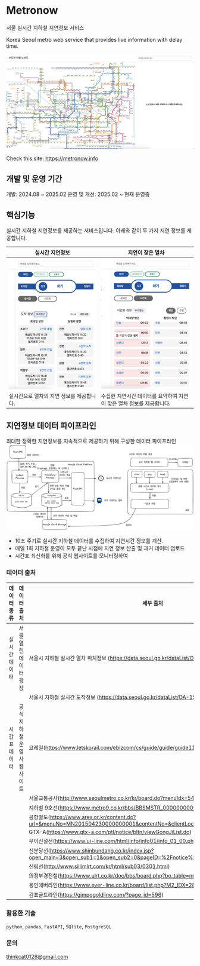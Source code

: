 # Metronow
서울 실시간 지하철 지연정보 서비스

Korea Seoul metro web service that provides live information with delay time.

![Metronow](assets/pics/Metronow-1.png)

Check this site:
https://metronow.info

## 개발 및 운영 기간
개발: 2024.08 ~ 2025.02
운영 및 개선: 2025.02 ~ 현재 운영중 

## 핵심기능

실시간 지하철 지연정보를 제공하는 서비스입니다.
아래와 같이 두 가지 지연 정보를 제공합니다.

| 실시간 지연정보 | 지연이 잦은 열차 |
|-------|-------|
| ![realtime-delay](assets/pics/Metronow-realtime.png)  | ![timetable-delay](assets/pics/Metronow-timetable.png)  |
| 실시간으로 열차의 지연 정보를 제공합니다. | 수집한 지연시간 데이터를 요약하여 지연이 잦은 열차 정보를 제공합니다.|

## 지연정보 데이터 파이프라인
최대한 정확한 지연정보를 지속적으로 제공하기 위해 구성한 데이터 파이프라인
![Metronow-data-pipeline](assets/pics/Metronow-data-pipeline.png)
- 10초 주기로 실시간 지하철 데이터를 수집하여 지연시간 정보를 계산.
- 매일 1회 지하철 운영이 모두 끝난 시점에 지연 정보 산출 및 과거 데이터 업로드 
- 시간표 최신화를 위해 공식 웹사이트를 모니터링하여 

### 데이터 출처
|데이터 종류| 데이터 출처|세부 출처|
|------|-------|------|
|실시간 데이터| 서울 열린 데이터 광장 | 서울시 지하철 실시간 열차 위치정보 (https://data.seoul.go.kr/dataList/OA-12601/A/1/datasetView.do)|
|||서울시 지하철 실시간 도착정보 (https://data.seoul.go.kr/dataList/OA-15799/A/1/datasetView.do)|
|시간표 데이터| 공식 지하철 운영사 웹사이트| 코레일(https://www.letskorail.com/ebizcom/cs/guide/guide/guide11.do#)|
|||서울교통공사(http://www.seoulmetro.co.kr/kr/board.do?menuIdx=546)|
|||지하철 9호선(https://www.metro9.co.kr/bbs/BBSMSTR_000000000001/list.do)|
|||공항철도(https://www.arex.or.kr/content.do?url=&menuNo=MN201504230000000001&contentNo=&clientLocale=ko_KR&clientDevice=Normal)|
|||GTX-A(https://www.gtx-a.com/ptl/notice/bltn/viewGongJiList.do)|
|||우이신설선(https://www.ui-line.com/html/info/info01/info_01_00.php?nowPage=1)|
|||신분당선(https://www.shinbundang.co.kr/index.jsp?open_main=3&open_sub1=1&open_sub2=0&pageID=%2Fnotice%2Fnotice1.jsp&flag=)|
|||신림선(http://www.sillimlrt.com/kr/html/sub03/0301.html)|
|||의정부경전철(https://www.ulrt.co.kr/doc/bbs/board.php?bo_table=nr_notice)|
|||용인에버라인(https://www.ever-line.co.kr/board/list.php?M2_IDX=28958)|
|||김포골드라인(https://gimpogoldline.com/?page_id=596)|

### 활용한 기술
`python`, `pandas`, `FastAPI`, `SQlite`, `PostgreSQL`

### 문의
thinkcat0128@gmail.com






